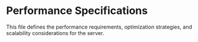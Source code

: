 # Performance Specifications

This file defines the performance requirements, optimization strategies, and scalability considerations for the server.
